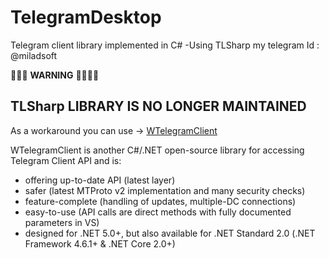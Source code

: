 # TelegramDesktop
Telegram client library implemented in C# -Using TLSharp
my telegram Id : @miladsoft


🚩🚩🚩 **WARNING** 🚩🚩🚩🚩 
## TLSharp LIBRARY IS NO LONGER MAINTAINED    

As a workaround you can use -> [WTelegramClient](https://github.com/wiz0u/WTelegramClient)

WTelegramClient is another C#/.NET open-source library for accessing Telegram Client API and is:
- offering up-to-date API (latest layer)
- safer (latest MTProto v2 implementation and many security checks)
- feature-complete (handling of updates, multiple-DC connections)
- easy-to-use (API calls are direct methods with fully documented parameters in VS)
- designed for .NET 5.0+, but also available for .NET Standard 2.0 (.NET Framework 4.6.1+ & .NET Core 2.0+)


